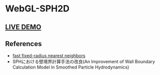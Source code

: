 # WebGL-SPH2D
## [LIVE DEMO](https://lightsteelblue.github.io/WebGL-SPH2D/)
## References  
- [fast fixed-radius nearest neighbors](https://on-demand.gputechconf.com/gtc/2014/presentations/S4117-fast-fixed-radius-nearest-neighbor-gpu.pdf)  
- SPHにおける壁境界計算手法の改良(An Improvement of Wall Boundary Calculation Model in Smoothed Particle Hydrodynamics)
